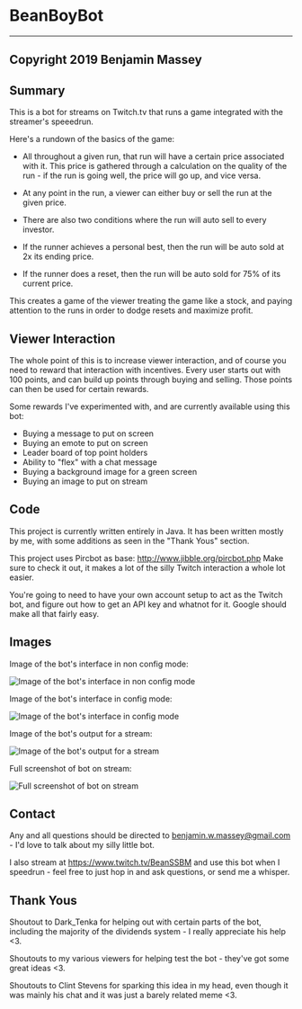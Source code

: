 # BeanBoyBot

-------------------------------------------------
Copyright 2019 Benjamin Massey
-------------------------------------------------

## Summary

This is a bot for streams on Twitch.tv that runs a game integrated with the streamer's speeedrun.

Here's a rundown of the basics of the game:

- All throughout a given run, that run will have a certain price associated with it.
This price is gathered through a calculation on the quality of the run -
if the run is going well, the price will go up, and vice versa.

- At any point in the run, a viewer can either buy or sell the run at the given price.

- There are also two conditions where the run will auto sell to every investor.

- If the runner achieves a personal best, then the run will be auto sold at 2x its ending price.

- If the runner does a reset, then the run will be auto sold for 75% of its current price.

This creates a game of the viewer treating the game like a stock, and paying attention to the runs in order to dodge resets and maximize profit.

## Viewer Interaction

The whole point of this is to increase viewer interaction, and of course you need to reward that interaction with incentives.
Every user starts out with 100 points, and can build up points through buying and selling.
Those points can then be used for certain rewards.

Some rewards I've experimented with, and are currently available using this bot:

- Buying a message to put on screen
- Buying an emote to put on screen
- Leader board of top point holders
- Ability to "flex" with a chat message
- Buying a background image for a green screen
- Buying an image to put on stream

## Code

This project is currently written entirely in Java.
It has been written mostly by me, with some additions as seen in the "Thank Yous" section.

This project uses Pircbot as base:
http://www.jibble.org/pircbot.php
Make sure to check it out, it makes a lot of the silly Twitch interaction a whole lot easier.

You're going to need to have your own account setup to act as the Twitch bot, and figure out how to get an API key and whatnot for it.
Google should make all that fairly easy.

## Images

Image of the bot's interface in non config mode:

![Image of the bot's interface in non config mode](https://i.imgur.com/WCEBmxZ.png)

Image of the bot's interface in config mode:

![Image of the bot's interface in config mode](https://i.imgur.com/liPUP0r.png)

Image of the bot's output for a stream:

![Image of the bot's output for a stream](https://i.imgur.com/cv8FBom.png)

Full screenshot of bot on stream:

![Full screenshot of bot on stream](https://i.imgur.com/yNPHfvO.jpg)

## Contact

Any and all questions should be directed to benjamin.w.massey@gmail.com - I'd love to talk about my silly little bot.

I also stream at https://www.twitch.tv/BeanSSBM and use this bot when I speedrun - feel free to just hop in and ask questions, or send me a whisper.

## Thank Yous

Shoutout to Dark_Tenka for helping out with certain parts of the bot, including the majority of the dividends system - I really appreciate his help <3.

Shoutouts to my various viewers for helping test the bot - they've got some great ideas <3.

Shoutouts to Clint Stevens for sparking this idea in my head, even though it was mainly his chat and it was just a barely related meme <3.